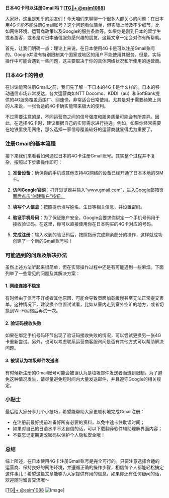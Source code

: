**日本4G卡可以注册Gmail吗？[[TG💪+ @esim1088](https://t.me/s/esim1088)]**

大家好，这里是知乎的朋友们！今天咱们来聊聊一个很多人都关心的问题：在日本用4G卡能不能注册Gmail账号？这个问题看似简单，但实际上涉及不少细节，比如网络环境、运营商政策以及Google的服务条款等。如果你是刚到日本的留学生或者游客，或者是对日本通信服务感兴趣的朋友，这篇文章一定会对你有所帮助。

首先，让我们明确一点：理论上来说，在日本使用4G卡是可以注册Gmail账号的。Google并没有特别限制某个国家或地区的用户不能使用其服务。但是，实际操作中可能会遇到一些问题，这主要取决于你的具体网络状况和所使用的运营商。

### 日本4G卡的特点

在讨论能否注册Gmail之前，我们先了解一下日本的4G卡是什么样的。日本的移动通信市场非常发达，各大运营商如NTT Docomo、KDDI（au）和SoftBank提供的4G服务覆盖范围广、网速快，非常适合日常使用。尤其是对于需要频繁上网的人来说，一张合适的4G卡确实能带来极大的便利。

不过需要注意的是，不同运营商之间的信号强度和服务质量可能会有所差异。因此，在选择4G卡时，建议根据自己的实际需求进行挑选。例如，如果你经常需要在地铁里使用网络，那么选择一家信号覆盖较好的运营商就显得尤为重要了。

### 注册Gmail的基本流程

接下来我们来看看如何通过日本的4G卡注册Gmail账号。其实整个过程并不复杂，按照以下步骤操作即可：

1. **准备设备**：确保你的手机或其他支持4G网络的设备已经开通了日本本地的SIM卡。
   
2. **访问Google官网**：打开浏览器并输入“www.gmail.com”，进入Google邮箱页面后点击“创建账户”按钮。

3. **填写个人信息**：按照提示填写姓名、生日等相关信息，并设置密码。

4. **验证手机号码**：为了保证账户安全，Google会要求你绑定一个手机号码用于接收验证码。在这里，你可以直接使用你在日本购买的4G卡对应的号码。

5. **完成注册**：输入收到的验证码后，按照指示完成剩余部分的操作，这样就成功创建了一个新的Gmail账号啦！

### 可能遇到的问题及解决办法

虽然上述方法听起来很简单，但在实际操作过程中还是有可能遇到一些麻烦。下面列举了一些常见的问题及其解决方案：

#### 1. 网络连接不稳定
有时候由于信号不好或者其他原因，可能会导致页面加载缓慢甚至无法正常提交表单。这种情况下，建议换个位置试试看，比如从室内走到室外空旷的地方，或者切换到Wi-Fi网络后再试一次。

#### 2. 验证码接收失败
如果在绑定手机号码环节出现了验证码接收失败的情况，可以尝试更换另一张4G卡重新尝试。另外，也可以考虑联系运营商客服询问是否有其他方式可以帮助解决问题。

#### 3. 被误认为垃圾邮件发送者
有时候新注册的Gmail账号可能会被误认为是垃圾邮件发送者而遭到限制。为了避免这种情况发生，请尽量避免短时间内大量发送邮件，并且遵守Google的相关规定。

### 小贴士

最后给大家分享几个小技巧，希望能帮助大家更顺利地完成Gmail注册：

- 在注册前最好提前准备好所有必要的资料，以免中途卡住耽误时间；
- 如果对自己的日语水平不太自信的话，可以下载翻译软件辅助理解界面内容；
- 不要忘记定期更改密码以保护个人隐私安全哦！

### 总结

综上所述，在日本使用4G卡注册Gmail账号是完全可行的。只要注意选择合适的运营商、保持良好的网络环境，并遵循正确的操作步骤，相信每个人都能轻松搞定这件事儿！希望这篇文章能够为大家提供有用的信息。如果你还有任何疑问的话，欢迎随时留言交流哦～

[[TG💪+ @esim1088](https://t.me/s/esim1088) ![Image](https://i.postimg.cc/4NQfJmqS/Snipaste-2025-05-13-00-14-12.png)]